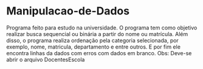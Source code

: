 # Manipulacao-de-Dados
Programa feito para estudo na universidade. O programa tem como objetivo realizar busca sequencial ou binária a partir do nome ou matrícula. Além disso, o programa realiza ordenação pela categoria selecionada, por exemplo, nome, matricula, departamento e entre outros. E por fim ele encontra linhas da dados com erros com dados em branco. Obs: Deve-se abrir o arquivo DocentesEscola 
